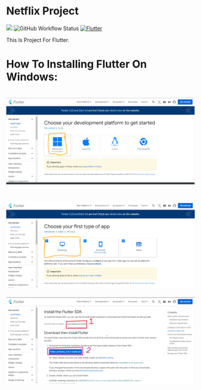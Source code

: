 # Netflix Project

<img id="shieldsimg" src="https://img.shields.io/badge/Updating%20the%20project-8A2BE2"></img>
![GitHub Workflow Status](https://img.shields.io/badge/GITHUB-Updating_the_project-007ACC?logo=github&logoColor=white)
[![Flutter](https://img.shields.io/badge/Flutter-02569B?style=flat&logo=flutter&logoColor=white)](https://flutter.dev/)

This Is Project For Flutter.

# How To Installing Flutter On Windows:
![image](assets/flutterinstallingwindows.png)
================================================================================================
![image](assets/Selection.png)
================================================================================================
![image](assets/Installing.png)